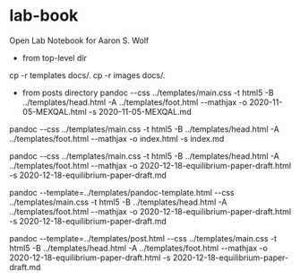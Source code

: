 # lab-book
Open Lab Notebook for Aaron S. Wolf

* from top-level dir

cp -r templates docs/.
cp -r images docs/.

* from posts directory
pandoc --css ../templates/main.css -t html5 -B ../templates/head.html -A ../templates/foot.html --mathjax -o 2020-11-05-MEXQAL.html -s 2020-11-05-MEXQAL.md

pandoc --css ../templates/main.css -t html5 -B ../templates/head.html -A ../templates/foot.html --mathjax -o index.html -s index.md

pandoc --css ../templates/main.css -t html5 -B ../templates/head.html -A ../templates/foot.html --mathjax -o 2020-12-18-equilibrium-paper-draft.html -s 2020-12-18-equilibrium-paper-draft.md

pandoc --template=../templates/pandoc-template.html --css ../templates/main.css -t html5 -B ../templates/head.html -A ../templates/foot.html --mathjax -o 2020-12-18-equilibrium-paper-draft.html -s 2020-12-18-equilibrium-paper-draft.md



pandoc --template=../templates/post.html --css ../templates/main.css -t html5 -B ../templates/head.html -A ../templates/foot.html --mathjax -o 2020-12-18-equilibrium-paper-draft.html -s 2020-12-18-equilibrium-paper-draft.md
